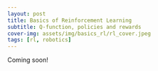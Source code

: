 ```yaml
---
layout: post
title: Basics of Reinforcement Learning
subtitle: Q-function, policies and rewards
cover-img: assets/img/basics_rl/rl_cover.jpeg
tags: [rl, robotics]
---
```


Coming soon!
